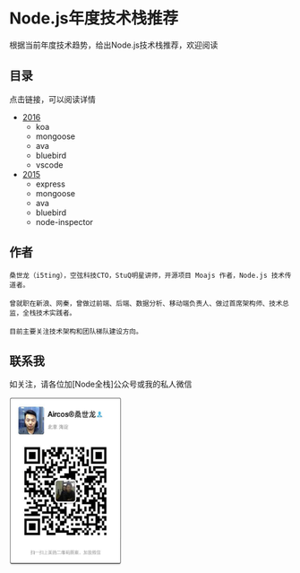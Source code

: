 # Node.js年度技术栈推荐

根据当前年度技术趋势，给出Node.js技术栈推荐，欢迎阅读


## 目录

点击链接，可以阅读详情

- [2016](./2016.html)
  - koa
  - mongoose
  - ava
  - bluebird
  - vscode
- [2015](./2015.html)
  - express
  - mongoose
  - ava
  - bluebird
  - node-inspector
  
## 作者

```
桑世龙（i5ting），空弦科技CTO，StuQ明星讲师，开源项目 Moajs 作者，Node.js 技术传道者。

曾就职在新浪、网秦，曾做过前端、后端、数据分析、移动端负责人、做过首席架构师、技术总监，全栈技术实践者。

目前主要关注技术架构和团队梯队建设方向。
```

## 联系我

如关注，请各位加[Node全栈]公众号或我的私人微信

<img src='./1.pic.jpg' width='200px' height='300px' />
